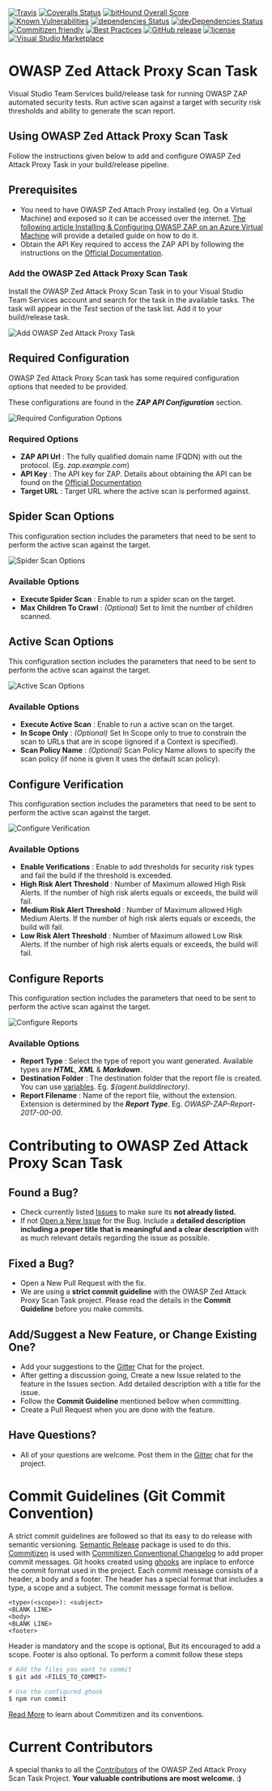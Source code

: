 [![Travis](https://img.shields.io/travis/rust-lang/rust.svg?style=flat-square)](https://travis-ci.org/kasunkv/owasp-zap-vsts-task.svg?branch=master)
[![Coveralls Status](https://img.shields.io/coveralls/kasunkv/owasp-zap-vsts-task.svg?style=flat-square)](https://coveralls.io/github/kasunkv/owasp-zap-vsts-task)
[![bitHound Overall Score](https://www.bithound.io/github/kasunkv/owasp-zap-vsts-task/badges/score.svg)](https://www.bithound.io/github/kasunkv/owasp-zap-vsts-task)
[![Known Vulnerabilities](https://snyk.io/test/github/kasunkv/owasp-zap-vsts-task/badge.svg?style=flat-square)](https://snyk.io/test/github/kasunkv/owasp-zap-vsts-task)
[![dependencies Status](https://david-dm.org/kasunkv/owasp-zap-vsts-task/status.svg?style=flat-square)](https://david-dm.org/kasunkv/owasp-zap-vsts-task)
[![devDependencies Status](https://david-dm.org/kasunkv/owasp-zap-vsts-task/dev-status.svg?style=flat-square)](https://david-dm.org/kasunkv/owasp-zap-vsts-task?type=dev)
[![Commitizen friendly](https://img.shields.io/badge/commitizen-friendly-brightgreen.svg?style=flat-square)](http://commitizen.github.io/cz-cli/)
[![Best Practices](https://bestpractices.coreinfrastructure.org/projects/1188/badge)](https://bestpractices.coreinfrastructure.org/projects/1188)
[![GitHub release](https://img.shields.io/github/release/kasunkv/owasp-zap-vsts-task.svg?style=flat-square)](https://github.com/kasunkv/owasp-zap-vsts-task/releases/latest)
[![license](https://img.shields.io/github/license/mashape/apistatus.svg?style=flat-square)](https://github.com/kasunkv/owasp-zap-vsts-task/blob/master/LICENSE.md)
[![Visual Studio Marketplace](https://img.shields.io/badge/Visual%20Studio%20Marketplace-install-brightgreen.svg?style=flat-square)](https://marketplace.visualstudio.com/items?itemName=kasunkodagoda.owasp-zap-scan)
# OWASP Zed Attack Proxy Scan Task
Visual Studio Team Services build/release task for running OWASP ZAP automated security tests. Run active scan against a target with security risk thresholds and ability to generate the scan report.

## Using OWASP Zed Attack Proxy Scan Task

Follow the instructions given below to add and configure OWASP Zed Attack Proxy Task in your build/release pipeline.

## Prerequisites
* You need to have OWASP Zed Attach Proxy installed (eg. On a Virtual Machine) and exposed so it can be accessed over the internet. [The following article Installing & Configuring OWASP ZAP on an Azure Virtual Machine](https://wpdevkvk.wordpress.com/2017/07/21/automated-security-testing-with-owasp-zed-attack-proxy-1-installing-configuring-owasp-zap-on-an-azure-virtual-machine/) will provide a detailed guide on how to do it.
* Obtain the API Key required to access the ZAP API by following the instructions on the [Official Documentation](https://github.com/zaproxy/zaproxy/wiki/FAQapikey).

### Add the OWASP Zed Attack Proxy Scan Task
Install the OWASP Zed Attack Proxy Scan Task in to your Visual Studio Team Services account and search for the task in the available tasks. The task will appear in the _Test_ section of the task list. Add it to your build/release task.

![Add OWASP Zed Attack Proxy Task](https://raw.githubusercontent.com/kasunkv/owasp-zap-vsts-task/master/screenshots/add-owasp-zap-scan.PNG)

## Required Configuration
OWASP Zed Attack Proxy Scan task has some required configuration options that needed to be provided.

These configurations are found in the _**ZAP API Configuration**_ section.

![Required Configuration Options](https://raw.githubusercontent.com/kasunkv/owasp-zap-vsts-task/master/screenshots/task-added-3-configs-required.PNG)

### Required Options
* **ZAP API Url** : The fully qualified domain name (FQDN) with out the protocol. (Eg. _zap.example.com_)
* **API Key** : The API key for ZAP. Details about obtaining the API can be found on the [Official Documentation](https://github.com/zaproxy/zaproxy/wiki/FAQapikey)
* **Target URL** : Target URL where the active scan is performed against.


## Spider Scan Options
This configuration section includes the parameters that need to be sent to perform the active scan against the target.

![Spider Scan Options](https://raw.githubusercontent.com/kasunkv/owasp-zap-vsts-task/master/screenshots/spider-scan-options.png)

### Available Options
* **Execute Spider Scan** : Enable to run a spider scan on the target.
* **Max Children To Crawl** : _(Optional)_ Set to limit the number of children scanned.

## Active Scan Options
This configuration section includes the parameters that need to be sent to perform the active scan against the target.

![Active Scan Options](https://raw.githubusercontent.com/kasunkv/owasp-zap-vsts-task/master/screenshots/active-scan-options.PNG)

### Available Options
* **Execute Active Scan** : Enable to run a active scan on the target.
* **In Scope Only** : _(Optional)_ Set In Scope only to true to constrain the scan to URLs that are in scope (ignored if a Context is specified).
* **Scan Policy Name** : _(Optional)_ Scan Policy Name allows to specify the scan policy (if none is given it uses the default scan policy).


## Configure Verification
This configuration section includes the parameters that need to be sent to perform the active scan against the target.

![Configure Verification](https://raw.githubusercontent.com/kasunkv/owasp-zap-vsts-task/master/screenshots/configure-verifications.PNG)

### Available Options
* **Enable Verifications** : Enable to add thresholds for security risk types and fail the build if the threshold is exceeded.
* **High Risk Alert Threshold** : Number of Maximum allowed High Risk Alerts. If the number of high risk alerts equals or exceeds, the build will fail.
* **Medium Risk Alert Threshold** : Number of Maximum allowed High Medium Alerts. If the number of high risk alerts equals or exceeds, the build will fail.
* **Low Risk Alert Threshold** : Number of Maximum allowed Low Risk Alerts. If the number of high risk alerts equals or exceeds, the build will fail.


## Configure Reports
This configuration section includes the parameters that need to be sent to perform the active scan against the target.

![Configure Reports](https://raw.githubusercontent.com/kasunkv/owasp-zap-vsts-task/master/screenshots/configure-reports.PNG)

### Available Options
* **Report Type** : Select the type of report you want generated. Available types are _**HTML**_, _**XML**_ & _**Markdown**_.
* **Destination Folder** : The destination folder that the report file is created. You can use [variables](https://go.microsoft.com/fwlink/?LinkID=550988). Eg. _$(agent.builddirectory)_.
* **Report Filename** : Name of the report file, without the extension. Extension is determined by the _**Report Type**_. Eg. _OWASP-ZAP-Report-2017-00-00_.



# Contributing to OWASP Zed Attack Proxy Scan Task

## Found a Bug?

* Check currently listed [Issues](https://github.com/kasunkv/owasp-zap-vsts-task/issues) to make sure its **not already listed.**
* If not [Open a New Issue](https://github.com/kasunkv/owasp-zap-vsts-task/issues/new) for the Bug. Include a **detailed description including a proper title that is meaningful and a clear description** with
as much relevant details regarding the issue as possible.

## Fixed a Bug?

* Open a New Pull Request with the fix.
* We are using a **strict commit guideline** with the OWASP Zed Attack Proxy Scan Task project. Please read the details in the **Commit Guideline** before you make commits.

## Add/Suggest a New Feature, or Change Existing One?

* Add your suggestions to the [Gitter]() Chat for the project.
* After getting a discussion going, Create a new Issue related to the feature in the Issues section. Add detailed description with a title for the issue.
* Follow the **Commit Guideline** mentioned bellow when committing.
* Create a Pull Request when you are done with the feature.

## Have Questions?

* All of your questions are welcome. Post them in the [Gitter]() chat for the project.


# Commit Guidelines (Git Commit Convention)

A strict commit guidelines are followed so that its easy to do release with semantic versioning. [Semantic Release](https://github.com/semantic-release/semantic-release) package is used to do this. [Commitizen](https://www.npmjs.com/package/commitizen) is used with [Commitizen Conventional Changelog](https://www.npmjs.com/package/cz-conventional-changelog) to add proper commit messages. Git hooks  created using [ghooks](https://www.npmjs.com/package/ghooks) are inplace to enforce the commit format used in the project.
Each commit message consists of a header, a body and a footer. The header has a special format that includes a type, a scope and a subject. The commit message format is bellow.

```
<type>(<scope>): <subject>
<BLANK LINE>
<body>
<BLANK LINE>
<footer>
```

Header is mandatory and the scope is optional, But its encouraged to add a scope. Footer is also optional.
To perform a commit follow these steps

```sh
# Add the files you want to commit
$ git add <FILES_TO_COMMIT>

# Use the configured ghook
$ npm run commit
```

[Read More](http://commitizen.github.io/cz-cli/) to learn about Commitizen and its conventions.

# Current Contributors

A special thanks to all the [Contributors](https://github.com/kasunkv/owasp-zap-vsts-task/graphs/contributors) of the OWASP Zed Attack Proxy Scan Task Project.
**Your valuable contributions are most welcome. :)**